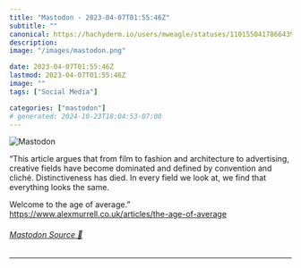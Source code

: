 ```yaml
---
title: "Mastodon - 2023-04-07T01:55:46Z"
subtitle: ""
canonical: https://hachyderm.io/users/mweagle/statuses/110155041786643976
description:
image: "/images/mastodon.png"

date: 2023-04-07T01:55:46Z
lastmod: 2023-04-07T01:55:46Z
image: ""
tags: ["Social Media"]

categories: ["mastodon"]
# generated: 2024-10-23T18:04:53-07:00
---
```

![Mastodon](/images/mastodon.png)

<p>“This article argues that from film to fashion and architecture to advertising, creative fields have become dominated and defined by convention and cliché. Distinctiveness has died. In every field we look at, we find that everything looks the same.</p><p>Welcome to the age of average.”<br /><a href="https://www.alexmurrell.co.uk/articles/the-age-of-average" target="_blank" rel="nofollow noopener noreferrer" translate="no"><span class="invisible">https://www.</span><span class="ellipsis">alexmurrell.co.uk/articles/the</span><span class="invisible">-age-of-average</span></a></p>


###### [Mastodon Source 🐘](https://hachyderm.io/@mweagle/110155041786643976)

___
